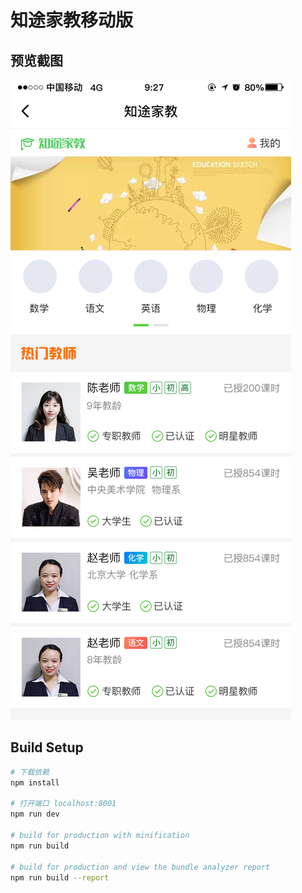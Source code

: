 # 知途家教移动版
## 预览截图
![预览截图](https://github.com/wwenj/zhitu-Tutor/blob/master/product/ui/%E6%95%99%E5%B8%88%E5%AE%B6%E9%95%BF%E7%9B%B8%E5%90%8C%E9%A1%B5%E9%9D%A2/%E9%A6%96%E9%A1%B5.png)
## Build Setup

``` bash
# 下载依赖
npm install

# 打开端口 localhost:8001
npm run dev

# build for production with minification
npm run build

# build for production and view the bundle analyzer report
npm run build --report
```


